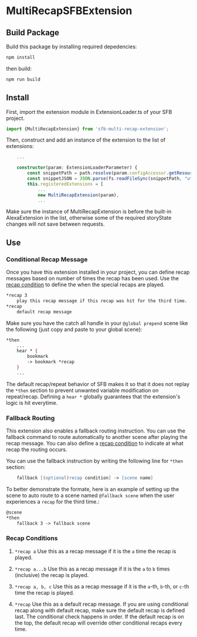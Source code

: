 # MultiRecapSFBExtension

## Build Package

Build this package by installing required depedencies:

``` bash
npm install
```

then build:

``` bash
npm run build
```

## Install

First, import the extension module in ExtensionLoader.ts of your SFB project.

``` typescript
import {MultiRecapExtension} from 'sfb-multi-recap-extension';
```

Then, construct and add an instance of the extension to the list of extensions:

``` typescript
    ...

    constructor(param: ExtensionLoaderParameter) {
        const snippetPath = path.resolve(param.configAccessor.getResourcePath(param.locale), 'Snippets.json');
        const snippetJSON = JSON.parse(fs.readFileSync(snippetPath, "utf8"));
        this.registeredExtensions = [
            ...
            new MultiRecapExtension(param),
            ...
```

Make sure the instance of MultiRecapExtension is before the built-in AlexaExtension in the list, otherwise some of the required storyState changes will not save between requests.

## Use

### Conditional Recap Message

Once you have this extension installed in your project, you can define recap messages based on number of times the recap has been used. Use the [recap condition](#Recap-Condition) to define the when the special recaps are played.

``` abc
*recap 3
    play this recap message if this recap was hit for the third time.
*recap
    default recap message
```

Make sure you have the catch all handle in your `@global prepend` scene like the following (just copy and paste to your global scene):

``` abc
*then
    ...
    hear * {
        bookmark
        -> bookmark *recap
    }
    ...
```

The default recap/repeat behavior of SFB makes it so that it does not replay the `*then` section to prevent unwanted variable modification on repeat/recap. Defining a `hear *` globally guarantees that the extension's logic is hit everytime.

### Fallback Routing

This extension also enables a fallback routing instruction. You can use the fallback command to route automatically to another scene after playing the recap message. You can also define a [recap condition](#Recap-Conditions) to indicate at what recap the routing occurs.

You can use the fallback instruction by writing the following line for `*then` section:

``` abc
    fallback [(optional)recap condition] -> [scene name]
```

To better demonstrate the formate, here is an example of setting up the scene to auto route to a scene named `@fallback scene` when the user experiences a `recap` for the third time.:

``` abc
@scene
*then
    fallback 3 -> fallback scene
```

### Recap Conditions

1. `*recap a`
    Use this as a recap message if it is the `a` time the recap is played.

2. `*recap a...b`
    Use this as a recap message if it is the `a` to `b` times (inclusive) the recap is played.

3. `*recap a, b, c`
    Use this as a recap message if it is the `a`-th, `b`-th, or `c`-th time the recap is played.

4. `*recap`
    Use this as a default recap message. If you are using conditional recap along with default recap, make sure the default recap is defined last. The conditional check happens in order. If the default recap is on the top, the default recap will override other conditional recaps every time.
